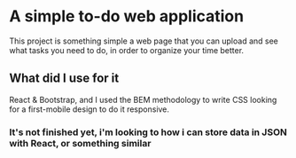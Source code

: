 # A simple to-do web application

This project is something simple a web page that you can upload and see what tasks you need to do, in order to organize your time better.

## What did I use for it

React & Bootstrap, and I used the BEM methodology to write CSS looking for a first-mobile design to do it responsive.

### It's not finished yet, i'm looking to how i can store data in JSON with React, or something similar

